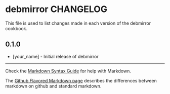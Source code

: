 debmirror CHANGELOG
===================

This file is used to list changes made in each version of the debmirror cookbook.

0.1.0
-----
- [your_name] - Initial release of debmirror

- - -
Check the [Markdown Syntax Guide](http://daringfireball.net/projects/markdown/syntax) for help with Markdown.

The [Github Flavored Markdown page](http://github.github.com/github-flavored-markdown/) describes the differences between markdown on github and standard markdown.
